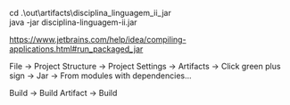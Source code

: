 cd .\out\artifacts\disciplina_linguagem_ii_jar\
java -jar disciplina-linguagem-ii.jar

https://www.jetbrains.com/help/idea/compiling-applications.html#run_packaged_jar

File -> Project Structure -> Project Settings -> Artifacts -> Click green plus sign -> Jar -> From modules with dependencies...

Build -> Build Artifact -> Build
